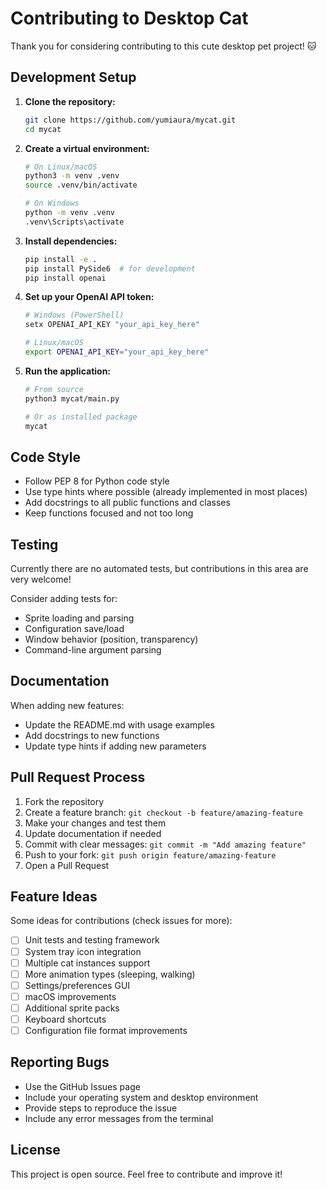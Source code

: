 # Contributing to Desktop Cat

Thank you for considering contributing to this cute desktop pet project! 🐱

## Development Setup

1. **Clone the repository:**
   ```bash
   git clone https://github.com/yumiaura/mycat.git
   cd mycat
   ```

2. **Create a virtual environment:**
   ```bash
   # On Linux/macOS
   python3 -m venv .venv
   source .venv/bin/activate

   # On Windows
   python -m venv .venv
   .venv\Scripts\activate
   ```

3. **Install dependencies:**
   ```bash
   pip install -e .
   pip install PySide6  # for development
   pip install openai
   ```

4. **Set up your OpenAI API token:**
   ```bash
   # Windows (PowerShell)
   setx OPENAI_API_KEY "your_api_key_here"

   # Linux/macOS
   export OPENAI_API_KEY="your_api_key_here"
   ```

5. **Run the application:**
   ```bash
   # From source
   python3 mycat/main.py

   # Or as installed package
   mycat
   ```

## Code Style

- Follow PEP 8 for Python code style
- Use type hints where possible (already implemented in most places)
- Add docstrings to all public functions and classes
- Keep functions focused and not too long

## Testing

Currently there are no automated tests, but contributions in this area are very welcome!

Consider adding tests for:
- Sprite loading and parsing
- Configuration save/load
- Window behavior (position, transparency)
- Command-line argument parsing

## Documentation

When adding new features:
- Update the README.md with usage examples
- Add docstrings to new functions
- Update type hints if adding new parameters

## Pull Request Process

1. Fork the repository
2. Create a feature branch: `git checkout -b feature/amazing-feature`
3. Make your changes and test them
4. Update documentation if needed
5. Commit with clear messages: `git commit -m "Add amazing feature"`
6. Push to your fork: `git push origin feature/amazing-feature`
7. Open a Pull Request

## Feature Ideas

Some ideas for contributions (check issues for more):
- [ ] Unit tests and testing framework
- [ ] System tray icon integration
- [ ] Multiple cat instances support
- [ ] More animation types (sleeping, walking)
- [ ] Settings/preferences GUI
- [ ] macOS improvements
- [ ] Additional sprite packs
- [ ] Keyboard shortcuts
- [ ] Configuration file format improvements

## Reporting Bugs

- Use the GitHub Issues page
- Include your operating system and desktop environment
- Provide steps to reproduce the issue
- Include any error messages from the terminal

## License

This project is open source. Feel free to contribute and improve it!
